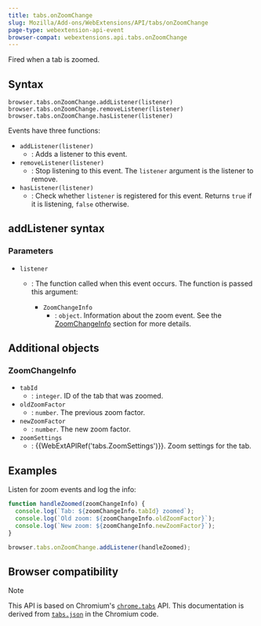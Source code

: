 ```yaml
---
title: tabs.onZoomChange
slug: Mozilla/Add-ons/WebExtensions/API/tabs/onZoomChange
page-type: webextension-api-event
browser-compat: webextensions.api.tabs.onZoomChange
---
```




Fired when a tab is zoomed.

## Syntax

```js-nolint
browser.tabs.onZoomChange.addListener(listener)
browser.tabs.onZoomChange.removeListener(listener)
browser.tabs.onZoomChange.hasListener(listener)
```

Events have three functions:

- `addListener(listener)`
  - : Adds a listener to this event.
- `removeListener(listener)`
  - : Stop listening to this event. The `listener` argument is the listener to remove.
- `hasListener(listener)`
  - : Check whether `listener` is registered for this event. Returns `true` if it is listening, `false` otherwise.

## addListener syntax

### Parameters

- `listener`

  - : The function called when this event occurs. The function is passed this argument:

    - `ZoomChangeInfo`
      - : `object`. Information about the zoom event. See the [ZoomChangeInfo](#zoomchangeinfo_2) section for more details.

## Additional objects

### ZoomChangeInfo

- `tabId`
  - : `integer`. ID of the tab that was zoomed.
- `oldZoomFactor`
  - : `number`. The previous zoom factor.
- `newZoomFactor`
  - : `number`. The new zoom factor.
- `zoomSettings`
  - : {{WebExtAPIRef('tabs.ZoomSettings')}}. Zoom settings for the tab.

## Examples

Listen for zoom events and log the info:

```js
function handleZoomed(zoomChangeInfo) {
  console.log(`Tab: ${zoomChangeInfo.tabId} zoomed`);
  console.log(`Old zoom: ${zoomChangeInfo.oldZoomFactor}`);
  console.log(`New zoom: ${zoomChangeInfo.newZoomFactor}`);
}

browser.tabs.onZoomChange.addListener(handleZoomed);
```



## Browser compatibility



> [!NOTE]
> This API is based on Chromium's [`chrome.tabs`](https://developer.chrome.com/docs/extensions/reference/api/tabs#event-onZoomChange) API. This documentation is derived from [`tabs.json`](https://chromium.googlesource.com/chromium/src/+/master/chrome/common/extensions/api/tabs.json) in the Chromium code.

<!--
// Copyright 2015 The Chromium Authors. All rights reserved.
//
// Redistribution and use in source and binary forms, with or without
// modification, are permitted provided that the following conditions are
// met:
//
//    * Redistributions of source code must retain the above copyright
// notice, this list of conditions and the following disclaimer.
//    * Redistributions in binary form must reproduce the above
// copyright notice, this list of conditions and the following disclaimer
// in the documentation and/or other materials provided with the
// distribution.
//    * Neither the name of Google Inc. nor the names of its
// contributors may be used to endorse or promote products derived from
// this software without specific prior written permission.
//
// THIS SOFTWARE IS PROVIDED BY THE COPYRIGHT HOLDERS AND CONTRIBUTORS
// "AS IS" AND ANY EXPRESS OR IMPLIED WARRANTIES, INCLUDING, BUT NOT
// LIMITED TO, THE IMPLIED WARRANTIES OF MERCHANTABILITY AND FITNESS FOR
// A PARTICULAR PURPOSE ARE DISCLAIMED. IN NO EVENT SHALL THE COPYRIGHT
// OWNER OR CONTRIBUTORS BE LIABLE FOR ANY DIRECT, INDIRECT, INCIDENTAL,
// SPECIAL, EXEMPLARY, OR CONSEQUENTIAL DAMAGES (INCLUDING, BUT NOT
// LIMITED TO, PROCUREMENT OF SUBSTITUTE GOODS OR SERVICES; LOSS OF USE,
// DATA, OR PROFITS; OR BUSINESS INTERRUPTION) HOWEVER CAUSED AND ON ANY
// THEORY OF LIABILITY, WHETHER IN CONTRACT, STRICT LIABILITY, OR TORT
// (INCLUDING NEGLIGENCE OR OTHERWISE) ARISING IN ANY WAY OUT OF THE USE
// OF THIS SOFTWARE, EVEN IF ADVISED OF THE POSSIBILITY OF SUCH DAMAGE.
-->
